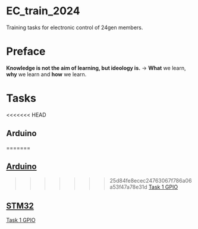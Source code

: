 # EC_train_2024
Training tasks for electronic control of 24gen members.
# Preface
**Knowledge is not the aim of learning, but ideology is.** -> **What** we learn, **why** we learn and **how** we learn.
# Tasks
<<<<<<< HEAD
## Arduino
=======
## [Arduino](Arduino/README.md)
>>>>>>> 25d84fe8ecec24763067f786a06a53f47a78e31d
[Task 1 GPIO](Arduino/Task_1_GPIO/)
## [STM32](STM32/README.md)
[Task 1 GPIO](STM32/Task_1_GPIO/)